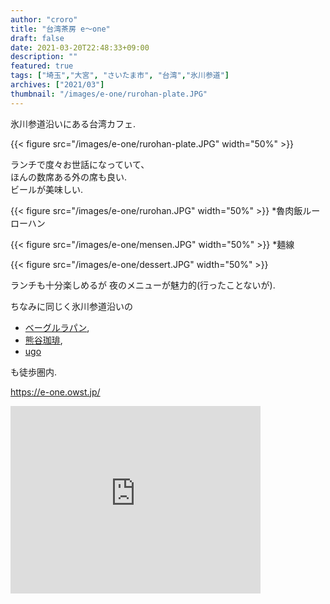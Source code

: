 ```yaml
---
author: "croro"
title: "台湾茶房 e～one"
draft: false
date: 2021-03-20T22:48:33+09:00
description: ""
featured: true
tags: ["埼玉","大宮", "さいたま市", "台湾","氷川参道"]
archives: ["2021/03"]
thumbnail: "/images/e-one/rurohan-plate.JPG"
---
```

氷川参道沿いにある台湾カフェ.

{{< figure src="/images/e-one/rurohan-plate.JPG" width="50%" >}}


ランチで度々お世話になっていて、  
ほんの数席ある外の席も良い.  
ビールが美味しい.  

{{< figure src="/images/e-one/rurohan.JPG" width="50%" >}}
*魯肉飯ルーローハン  

{{< figure src="/images/e-one/mensen.JPG" width="50%" >}}
*麺線

{{< figure src="/images/e-one/dessert.JPG" width="50%" >}}


ランチも十分楽しめるが
夜のメニューが魅力的(行ったことないが).

ちなみに同じく氷川参道沿いの
-  [ベーグルラパン][lapin],
-  [熊谷珈琲][kuma],
-  [ugo][ugo]

も徒歩圏内.  

https://e-one.owst.jp/


[lapin]: /post/bagel-lapin/
[kuma]: /post/kumagai-coffee/
[ugo]: /post/ugo/

<div>
    <iframe src="https://www.google.com/maps/embed?pb=!1m18!1m12!1m3!1d3231.679943374696!2d139.62901855105807!3d35.90585362512952!2m3!1f0!2f0!3f0!3m2!1i1024!2i768!4f13.1!3m3!1m2!1s0x6018c11569f0ed37%3A0x24a6df6c6831b91d!2z44CSMzMwLTA4NDEg5Z-8546J55yM44GV44GE44Gf44G-5biC5aSn5a6u5Yy65p2x55S677yR5LiB55uu77yR77yS77yR4oiS77yS!5e0!3m2!1sja!2sjp!4v1616249953281!5m2!1sja!2sjp" width="400" height="300" style="border:0;" allowfullscreen="" loading="lazy"></iframe>
</div>